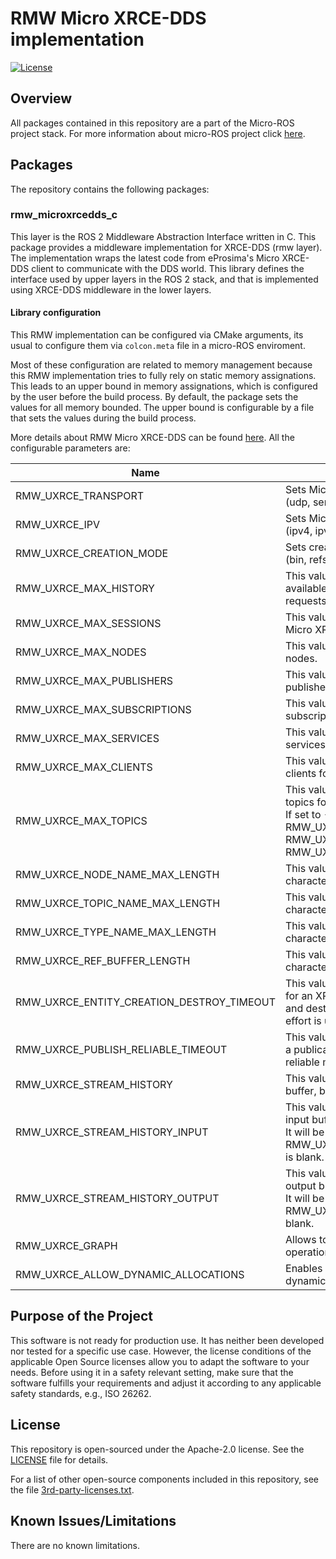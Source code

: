 # RMW Micro XRCE-DDS implementation

[![License](https://img.shields.io/badge/License-Apache%202.0-blue.svg)](https://opensource.org/licenses/Apache-2.0)

## Overview

All packages contained in this repository are a part of the Micro-ROS project stack.
For more information about micro-ROS project click [here](https://micro.ros.org/).

## Packages

The repository contains the following packages:

### rmw_microxrcedds_c

This layer is the ROS 2 Middleware Abstraction Interface written in C.
This package provides a middleware implementation for XRCE-DDS (rmw layer).
The implementation wraps the latest code from eProsima's Micro XRCE-DDS client to communicate with the DDS world.
This library defines the interface used by upper layers in the ROS 2 stack, and that is implemented using XRCE-DDS middleware in the lower layers.

#### Library configuration

This RMW implementation can be configured via CMake arguments, its usual to configure them via `colcon.meta` file in a micro-ROS enviroment.

Most of these configuration are related to memory management because this RMW implementation tries to fully rely on static memory assignations. This leads to an upper bound in memory assignations, which is configured by the user before the build process.
By default, the package sets the values for all memory bounded. The upper bound is configurable by a file that sets the values during the build process.

More details about RMW Micro XRCE-DDS can be found [here](https://micro.ros.org/docs/tutorials/advanced/microxrcedds_rmw_configuration/).
All the configurable parameters are:

| Name                                      | Description                                                                                                                                                                                    | Default |
| ----------------------------------------- | ---------------------------------------------------------------------------------------------------------------------------------------------------------------------------------------------- | ------- |
| RMW_UXRCE_TRANSPORT                       | Sets Micro XRCE-DDS transport to use. (udp, serial, custom)                                                                                                                                    | udp     |
| RMW_UXRCE_IPV                             | Sets Micro XRCE-DDS IP version to use. (ipv4, ipv6)                                                                                                                                            | ipv4    |
| RMW_UXRCE_CREATION_MODE                   | Sets creation mode in Micro XRCE-DDS. (bin, refs)                                                                                                                                              | bin     |
| RMW_UXRCE_MAX_HISTORY                     | This value sets the number of history slots available for RMW subscriptions, </br> requests and replies                                                                                        | 8       |
| RMW_UXRCE_MAX_SESSIONS                    | This value sets the maximum number of Micro XRCE-DDS sessions.                                                                                                                                 | 1       |
| RMW_UXRCE_MAX_NODES                       | This value sets the maximum number of nodes.                                                                                                                                                   | 4       |
| RMW_UXRCE_MAX_PUBLISHERS                  | This value sets the maximum number of publishers for an application.                                                                                                                           | 4       |
| RMW_UXRCE_MAX_SUBSCRIPTIONS               | This value sets the maximum number of subscriptions for an application.                                                                                                                        | 4       |
| RMW_UXRCE_MAX_SERVICES                    | This value sets the maximum number of services for an application.                                                                                                                             | 4       |
| RMW_UXRCE_MAX_CLIENTS                     | This value sets the maximum number of clients for an application.                                                                                                                              | 4       |
| RMW_UXRCE_MAX_TOPICS                      | This value sets the maximum number of topics for an application. </br> If set to -1 RMW_UXRCE_MAX_TOPICS = RMW_UXRCE_MAX_PUBLISHERS + </br> RMW_UXRCE_MAX_SUBSCRIPTIONS + RMW_UXRCE_MAX_NODES. | -1      |
| RMW_UXRCE_NODE_NAME_MAX_LENGTH            | This value sets the maximum number of characters for a node name.                                                                                                                              | 128     |
| RMW_UXRCE_TOPIC_NAME_MAX_LENGTH           | This value sets the maximum number of characters for a topic name.                                                                                                                             | 100     |
| RMW_UXRCE_TYPE_NAME_MAX_LENGTH            | This value sets the maximum number of characters for a type name.                                                                                                                              | 128     |
| RMW_UXRCE_REF_BUFFER_LENGTH               | This value sets the maximum number of characters for a reference buffer.                                                                                                                       | 100     |
| RMW_UXRCE_ENTITY_CREATION_DESTROY_TIMEOUT | This value sets the maximum time to wait for an XRCE entity creation </br> and destroy in milliseconds. If set to 0 best effort is used.                                                       | 1000    |
| RMW_UXRCE_PUBLISH_RELIABLE_TIMEOUT        | This value sets the default time to wait for a publication in a </br> reliable mode in milliseconds.                                                                                           | 1000    |
| RMW_UXRCE_STREAM_HISTORY                  | This value sets the number of MTUs to buffer, both input and output.                                                                                                                           | 4       |
| RMW_UXRCE_STREAM_HISTORY_INPUT            | This value sets the number of MTUs to input buffer. </br> It will be ignored if RMW_UXRCE_STREAM_HISTORY_OUTPUT is blank.                                                                      | -       |
| RMW_UXRCE_STREAM_HISTORY_OUTPUT           | This value sets the number of MTUs to output buffer. </br> It will be ignored if RMW_UXRCE_STREAM_HISTORY_INPUT is blank.                                                                      | -       |
| RMW_UXRCE_GRAPH                           | Allows to perform graph-related operations to the user                                                                                                                                         | OFF     |
| RMW_UXRCE_ALLOW_DYNAMIC_ALLOCATIONS       | Enables increasing static pools with dynamic allocation when needed.                                                                                                                           | OFF     |


## Purpose of the Project

This software is not ready for production use. It has neither been developed nor
tested for a specific use case. However, the license conditions of the
applicable Open Source licenses allow you to adapt the software to your needs.
Before using it in a safety relevant setting, make sure that the software
fulfills your requirements and adjust it according to any applicable safety
standards, e.g., ISO 26262.

## License

This repository is open-sourced under the Apache-2.0 license. See the [LICENSE](LICENSE) file for details.

For a list of other open-source components included in this repository,
see the file [3rd-party-licenses.txt](3rd-party-licenses.txt).

## Known Issues/Limitations

There are no known limitations.
